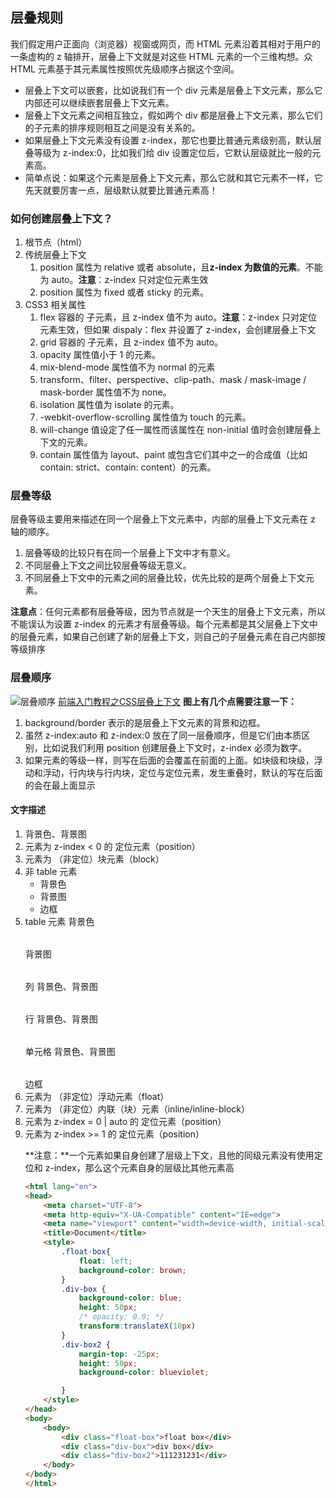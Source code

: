 ## 层叠规则
我们假定用户正面向（浏览器）视窗或网页，而 HTML 元素沿着其相对于用户的一条虚构的 z 轴排开，层叠上下文就是对这些 HTML 元素的一个三维构想。众 HTML 元素基于其元素属性按照优先级顺序占据这个空间。

- 层叠上下文可以嵌套，比如说我们有一个 div 元素是层叠上下文元素，那么它内部还可以继续嵌套层叠上下文元素。
- 层叠上下文元素之间相互独立，假如两个 div 都是层叠上下文元素，那么它们的子元素的排序规则相互之间是没有关系的。
- 如果层叠上下文元素没有设置 z-index，那它也要比普通元素级别高，默认层叠等级为 z-index:0，比如我们给 div 设置定位后，它默认层级就比一般的元素高。
- 简单点说：如果这个元素是层叠上下文元素，那么它就和其它元素不一样，它先天就要厉害一点，层级默认就要比普通元素高！

### 如何创建层叠上下文？
1. 根节点（html）
2. 传统层叠上下文
    1. position 属性为 relative 或者 absolute，且**z-index 为数值的元素**。不能为 auto。**注意**：z-index 只对定位元素生效
    2. position 属性为 fixed 或者 sticky 的元素。
3. CSS3 相关属性
    1. flex 容器的 子元素，且 z-index 值不为 auto。**注意**：z-index 只对定位元素生效，但如果 dispaly：flex 并设置了 z-index，会创建层叠上下文
    2. grid 容器的 子元素，且 z-index 值不为 auto。
    3. opacity 属性值小于 1 的元素。
    4. mix-blend-mode 属性值不为 normal 的元素
    5. transform、filter、perspective、clip-path、mask / mask-image / mask-border 属性值不为 none。
    6. isolation 属性值为 isolate 的元素。
    7. -webkit-overflow-scrolling 属性值为 touch 的元素。
    8. will-change 值设定了任一属性而该属性在 non-initial 值时会创建层叠上下文的元素。
    9. contain 属性值为 layout、paint 或包含它们其中之一的合成值（比如 contain: strict、contain: content）的元素。

### 层叠等级
层叠等级主要用来描述在同一个层叠上下文元素中，内部的层叠上下文元素在 z 轴的顺序。
1. 层叠等级的比较只有在同一个层叠上下文中才有意义。
2. 不同层叠上下文之间比较层叠等级无意义。
3. 不同层叠上下文中的元素之间的层叠比较，优先比较的是两个层叠上下文元素。

**注意点**：任何元素都有层叠等级，因为节点就是一个天生的层叠上下文元素，所以不能误认为设置 z-index 的元素才有层叠等级。每个元素都是其父层叠上下文中的层叠元素，如果自己创建了新的层叠上下文，则自己的子层叠元素在自己内部按等级排序

### 层叠顺序
![层叠顺序](https://p3-juejin.byteimg.com/tos-cn-i-k3u1fbpfcp/c2de8fe3b7584f61a79ef0c2cb5b688b~tplv-k3u1fbpfcp-zoom-in-crop-mark:1512:0:0:0.awebp)
[前端入门教程之CSS层叠上下文](https://www.bilibili.com/video/BV1Qe4y1b756/?spm_id_from=333.337.search-card.all.click&vd_source=78435c3cefd4783245d9d16d09d19859)
**图上有几个点需要注意一下：**
1. background/border 表示的是层叠上下文元素的背景和边框。
2. 虽然 z-index:auto 和 z-index:0 放在了同一层叠顺序，但是它们由本质区别，比如说我们利用 position 创建层叠上下文时，z-index 必须为数字。
3. 如果元素的等级一样，则写在后面的会覆盖在前面的上面。如块级和块级，浮动和浮动，行内块与行内块，定位与定位元素，发生重叠时，默认的写在后面的会在最上面显示

#### 文字描述
1. 背景色、背景图
2. 元素为 z-index < 0 的 定位元素（position）
3. 元素为 （非定位）块元素（block）
4. 非 table 元素
    - 背景色
    - 背景图
    - 边框
5. table 元素
    <table> 背景色
    <table> 背景图
    <table>列 背景色、背景图
    <table>行 背景色、背景图
    <table>单元格 背景色、背景图
    <table> 边框
6. 元素为 （非定位）浮动元素（float）
7. 元素为 （非定位）内联（块）元素（inline/inline-block）
8. 元素为 z-index = 0 | auto 的 定位元素（position）
9. 元素为 z-index >= 1 的 定位元素（position）

**注意：**一个元素如果自身创建了层级上下文，且他的同级元素没有使用定位和 z-index，那么这个元素自身的层级比其他元素高
```html {.line-numbers highlight=15-16}
<html lang="en">
<head>
    <meta charset="UTF-8">
    <meta http-equiv="X-UA-Compatible" content="IE=edge">
    <meta name="viewport" content="width=device-width, initial-scale=1.0">
    <title>Document</title>
    <style>
        .float-box{
            float: left;
            background-color: brown;
        }
        .div-box {
            background-color: blue;
            height: 50px;
            /* opacity: 0.9; */
            transform:translateX(10px)
        }
        .div-box2 {
            margin-top: -25px;
            height: 50px;
            background-color: blueviolet;

        }
    </style>
</head>
<body>
    <body>
        <div class="float-box">float box</div> 
        <div class="div-box">div box</div>
        <div class="div-box2">111231231</div>
    </body>
</body>
</html>
```